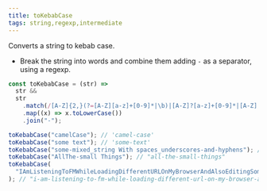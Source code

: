 ```yaml
---
title: toKebabCase
tags: string,regexp,intermediate
---
```


Converts a string to kebab case.

- Break the string into words and combine them adding `-` as a separator, using a regexp.

```js
const toKebabCase = (str) =>
  str &&
  str
    .match(/[A-Z]{2,}(?=[A-Z][a-z]+[0-9]*|\b)|[A-Z]?[a-z]+[0-9]*|[A-Z]|[0-9]+/g)
    .map((x) => x.toLowerCase())
    .join("-");
```

```js
toKebabCase("camelCase"); // 'camel-case'
toKebabCase("some text"); // 'some-text'
toKebabCase("some-mixed_string With spaces_underscores-and-hyphens"); // 'some-mixed-string-with-spaces-underscores-and-hyphens'
toKebabCase("AllThe-small Things"); // "all-the-small-things"
toKebabCase(
  "IAmListeningToFMWhileLoadingDifferentURLOnMyBrowserAndAlsoEditingSomeXMLAndHTML"
); // "i-am-listening-to-fm-while-loading-different-url-on-my-browser-and-also-editing-xml-and-html"
```
